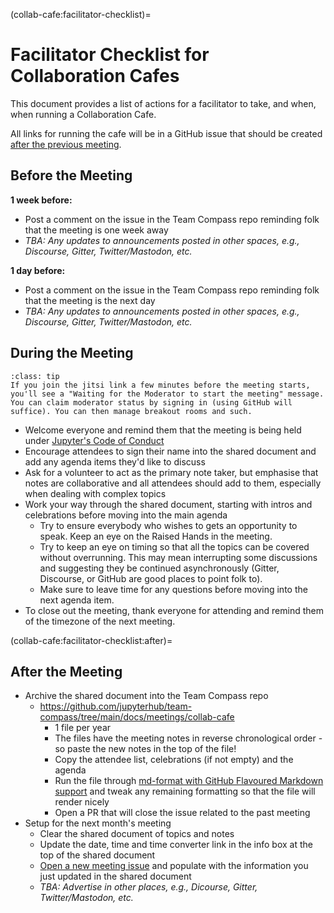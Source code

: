 (collab-cafe:facilitator-checklist)=
# Facilitator Checklist for Collaboration Cafes

This document provides a list of actions for a facilitator to take, and when, when running a Collaboration Cafe.

All links for running the cafe will be in a GitHub issue that should be created [after the previous meeting](collab-cafe:facilitator-checklist:after).

## Before the Meeting

**1 week before:**

- Post a comment on the issue in the Team Compass repo reminding folk that the meeting is one week away
- _TBA: Any updates to announcements posted in other spaces, e.g., Discourse, Gitter, Twitter/Mastodon, etc._

**1 day before:**

- Post a comment on the issue in the Team Compass repo reminding folk that the meeting is the next day
- _TBA: Any updates to announcements posted in other spaces, e.g., Discourse, Gitter, Twitter/Mastodon, etc._

## During the Meeting

```{admonition} Jitsi tip
:class: tip
If you join the jitsi link a few minutes before the meeting starts, you'll see a "Waiting for the Moderator to start the meeting" message. You can claim moderator status by signing in (using GitHub will suffice). You can then manage breakout rooms and such.
```

- Welcome everyone and remind them that the meeting is being held under [Jupyter's Code of Conduct](https://jupyter.org/governance/conduct/code_of_conduct.html)
- Encourage attendees to sign their name into the shared document and add any agenda items they'd like to discuss
- Ask for a volunteer to act as the primary note taker, but emphasise that notes are collaborative and all attendees should add to them, especially when dealing with complex topics
- Work your way through the shared document, starting with intros and celebrations before moving into the main agenda
    - Try to ensure everybody who wishes to gets an opportunity to speak. Keep an eye on the Raised Hands in the meeting.
    - Try to keep an eye on timing so that all the topics can be covered without overrunning. This may mean interrupting some discussions and suggesting they be continued asynchronously (Gitter, Discourse, or GitHub are good places to point folk to).
    - Make sure to leave time for any questions before moving into the next agenda item.
- To close out the meeting, thank everyone for attending and remind them of the timezone of the next meeting.

(collab-cafe:facilitator-checklist:after)=
## After the Meeting

- Archive the shared document into the Team Compass repo
    - https://github.com/jupyterhub/team-compass/tree/main/docs/meetings/collab-cafe
        - 1 file per year
        - The files have the meeting notes in reverse chronological order - so paste the new notes in the top of the file!
        - Copy the attendee list, celebrations (if not empty) and the agenda
        - Run the file through [md-format with GitHub Flavoured Markdown support](https://pypi.org/project/mdformat/) and tweak any remaining formatting so that the file will render nicely
        - Open a PR that will close the issue related to the past meeting
- Setup for the next month's meeting
    - Clear the shared document of topics and notes
    - Update the date, time and time converter link in the info box at the top of the shared document
    - [Open a new meeting issue](https://github.com/jupyterhub/team-compass/issues/new?assignees=&labels=&projects=&template=collab_cafe.md&title=JupyterHub+and+Binder+Collab+Cafe+%7C+%5BMonth%2C+Year%5D) and populate with the information you just updated in the shared document
    - _TBA: Advertise in other places, e.g., Dicourse, Gitter, Twitter/Mastodon, etc._
